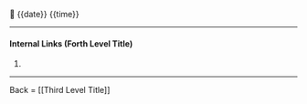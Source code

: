 🔗
{{date}}
{{time}}

---

#### Internal Links (Forth Level Title)

1. 

---

Back = [[Third Level Title]]